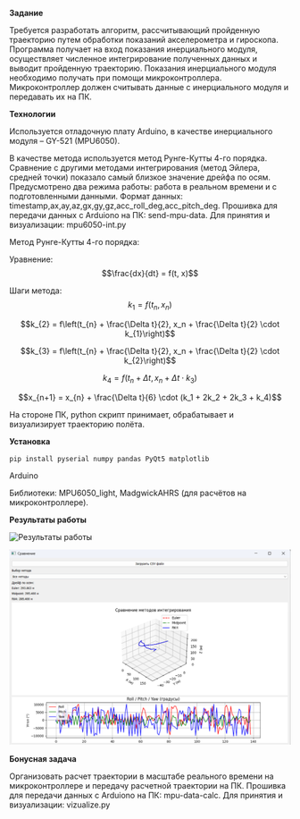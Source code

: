 **Задание**

Требуется разработать алгоритм, рассчитывающий пройденную траекторию путем обработки показаний акселерометра и гироскопа. Программа получает на вход показания инерциального модуля, осуществляет численное интегрирование полученных данных и выводит пройденную траекторию.
Показания инерциального модуля необходимо получать при помощи микроконтроллера. Микроконтроллер должен считывать данные с инерциального модуля и передавать их на ПК. 

**Технологии**

Используется отладочную плату Arduino, в качестве инерциального модуля – GY-521 (MPU6050). 

В качестве метода используется метод Рунге-Кутты 4-го порядка. Сравнение с другими методами интегрирования (метод Эйлера, средней точки) показало самый близкое значение дрейфа по осям. 
Предусмотрено два режима работы: работа в реальном времени и с подготовленными данными.
Формат данных: timestamp,ax,ay,az,gx,gy,gz,acc_roll_deg,acc_pitch_deg.
Прошивка для передачи данных с Arduiono на ПК: send-mpu-data. Для принятия и визуализации: mpu6050-int.py

Метод Рунге-Кутты 4-го порядка:

Уравнение:  
$$\frac{dx}{dt} = f(t, x)$$

Шаги метода:  
$$k_{1} = f(t_{n}, x_{n})$$  

$$k_{2} = f\left(t_{n} + \frac{\Delta t}{2}, x_n + \frac{\Delta t}{2} \cdot k_{1}\right)$$  

$$k_{3} = f\left(t_{n} + \frac{\Delta t}{2}, x_n + \frac{\Delta t}{2} \cdot k_{2}\right)$$  

$$k_{4} = f(t_{n} + \Delta t, x_{n} + \Delta t \cdot k_3)$$  

$$x_{n+1} = x_{n} + \frac{\Delta t}{6} \cdot (k_1 + 2k_2 + 2k_3 + k_4)$$

На стороне ПК, python скрипт принимает, обрабатывает и визуализирует траекторию полёта.

**Установка**
```python
pip install pyserial numpy pandas PyQt5 matplotlib
```
Arduino

Библиотеки: MPU6050_light, MadgwickAHRS (для расчётов на микроконтроллере).

**Результаты работы**

![Результаты работы](ezgif-8d03efb8ddddd4.gif)

![Результаты работы](compare.png)

**Бонусная задача**

Организовать расчет траектории в масштабе реального времени на микроконтроллере и передачу расчетной траектории на ПК.
Прошивка для передачи данных с Arduiono на ПК: mpu-data-calc. Для принятия и визуализации: vizualize.py
